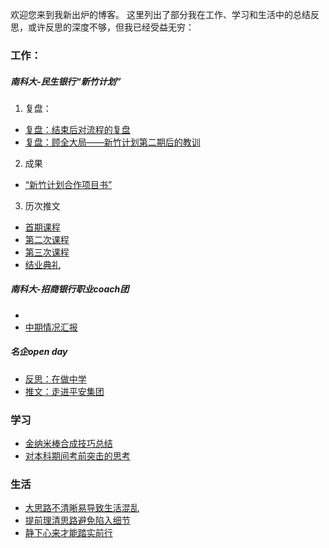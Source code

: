 

欢迎您来到我新出炉的博客。 
这里列出了部分我在工作、学习和生活中的总结反思，或许反思的深度不够，但我已经受益无穷：  

### 工作：
##### 南科大-民生银行“新竹计划”
1. 复盘：
 - [复盘：结束后对流程的复盘](https://creatletter.github.io/Dalio/blog/2018/11/24/%E6%96%B0%E7%AB%B9%E8%AE%A1%E5%88%92%E6%B5%81%E7%A8%8B%E5%A4%8D%E7%9B%98/)
 - [复盘：顾全大局——新竹计划第二期后的教训](https://creatletter.github.io/Dalio/%E5%B7%A5%E4%BD%9C%E5%A4%8D%E7%9B%98/2018/11/27/%E9%A1%BE%E5%85%A8%E5%A4%A7%E5%B1%80-%E6%96%B0%E7%AB%B9%E8%AE%A1%E5%88%92%E7%AC%AC%E4%BA%8C%E6%9C%9F%E8%AF%BE%E7%A8%8B%E5%A4%8D%E7%9B%98/)
2. 成果
 - [“新竹计划合作项目书”](https://creatletter.github.io/Dalio/%E5%B7%A5%E4%BD%9C%E5%A4%8D%E7%9B%98/2018/11/24/%E9%A1%B9%E7%9B%AE%E8%AE%A1%E5%88%92%E4%B9%A6/)
3. 历次推文
  - [首期课程](https://mp.weixin.qq.com/s?__biz=MzIxMDI3MDgyMA==&mid=2247485419&idx=2&sn=c7fb4348ea5bc100f44af4ecc4efb012&chksm=976668e0a011e1f614ee08569b8bebee91e07fa19535683a7785395576846731133c30c8d7c8&mpshare=1&scene=1&srcid=12212C5u642mjcwaohnpsBwr#rd)
  - [第二次课程](https://mp.weixin.qq.com/s__biz=MzIxMDI3MDgyMA==&mid=2247485430&idx=1&sn=b97e18cebea9f5e6b7aa9c16350bcfb7&chksm=976668fda011e1eb769d6881d7adf62121c8b6f296cbcc224a32c88dca9fbe8ef395851ff13e&mpshare=1&scene=1&srcid=12211XmHgAGwxGax738ppTtt#rd)
  - [第三次课程](https://mp.weixin.qq.com/s?__biz=MzIxMDI3MDgyMA==&mid=2247485459&idx=1&sn=c86c19f1ebf42899285b91c97ec5e823&chksm=97666718a011ee0e7d6bdeb1741a994e154354186de5ea657cad6dc273ad28591f6cf45c1000&mpshare=1&scene=1&srcid=1221ez88wJ6kvqNFW0xusvI2#rd)
  - [结业典礼](https://mp.weixin.qq.com/s?__biz=MzIxMDI3MDgyMA==&mid=2247485467&idx=1&sn=7670b9210f8eab76c60b4b5b95dd9da5&chksm=97666710a011ee067a485164a9e49533719f2a22aa8f3f615cce8c5c95d59efc33b7591d7687&mpshare=1&scene=1&srcid=1221bkKyctIgHdSHMFAE0JGd#rd)

##### 南科大-招商银行职业coach团
 - 
 - [中期情况汇报](https://creatletter.github.io/Dalio/%E5%B7%A5%E4%BD%9C%E5%A4%8D%E7%9B%98/2019/06/25/%E6%8B%9B%E8%A1%8C%E6%83%85%E5%86%B5%E6%B1%87%E6%8A%A5/接)

##### 名企open day
 - [反思：在做中学](https://creatletter.github.io/Dalio/%E5%B7%A5%E4%BD%9C%E5%A4%8D%E7%9B%98/2018/12/14/%E5%9C%A8%E5%81%9A%E4%B8%AD%E5%AD%A6-%E4%B8%80%E5%88%87%E7%BB%93%E6%9D%9F%E5%90%8E/)
 - [推文：走进平安集团](https://mp.weixin.qq.com/s?__biz=MzIxMDI3MDgyMA==&mid=2247485463&idx=1&sn=114617961c71dc764263257c4b5fea02&chksm=9766671ca011ee0a93a6b9239cca32f8c1541e966f7f25c964ab833966e3b17f2e432aeefa8c&mpshare=1&scene=1&srcid=12216TbHQSs3bpuwYF2430MS#rd)

### 学习
 - [金纳米棒合成技巧总结](https://creatletter.github.io/Dalio/%E5%AD%A6%E4%B9%A0%E5%A4%8D%E7%9B%98/2019/06/21/%E5%90%88%E6%88%90%E9%87%91%E7%BA%B3%E7%B1%B3%E6%A3%92%E7%9A%84%E6%B3%A8%E6%84%8F%E4%BA%8B%E9%A1%B9/)
 - [对本科期间考前突击的思考](https://creatletter.github.io/Dalio/%E5%AD%A6%E4%B9%A0%E5%A4%8D%E7%9B%98/2019/01/20/%E5%AF%B9%E6%9C%AC%E7%A7%91%E8%80%83%E5%89%8D%E7%AA%81%E5%87%BB%E7%9A%84%E6%80%9D%E8%80%83/)
 
### 生活
 - [大思路不清晰易导致生活混乱](https://creatletter.github.io/Dalio/%E7%94%9F%E6%B4%BB%E5%A4%8D%E7%9B%98/2018/11/24/%E5%A4%A7%E6%80%9D%E8%B7%AF%E6%B7%B7%E4%B9%B1/)
 - [提前理清思路避免陷入细节](https://creatletter.github.io/Dalio/%E7%94%9F%E6%B4%BB%E5%A4%8D%E7%9B%98/2019/01/03/%E6%8F%90%E5%89%8D%E7%90%86%E6%B8%85%E6%80%9D%E8%B7%AF%E4%BB%A5%E9%81%BF%E5%85%8D%E9%99%B7%E5%85%A5%E7%BB%86%E8%8A%82/)
 - [静下心来才能踏实前行](https://creatletter.github.io/Dalio/%E7%94%9F%E6%B4%BB%E5%A4%8D%E7%9B%98/2019/01/24/%E9%9D%99%E4%B8%8B%E5%BF%83%E6%9D%A5%E8%B8%8F%E5%AE%9E%E5%89%8D%E8%A1%8C/)
